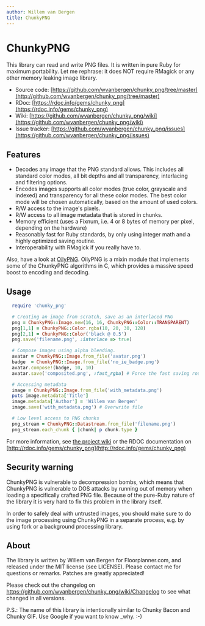 ```yaml
---
author: Willem van Bergen
title: ChunkyPNG
---
```


# ChunkyPNG

This library can read and write PNG files. It is written in pure Ruby for
maximum portability. Let me rephrase: it does NOT require RMagick or any other
memory leaking image library.

- Source code: [https://github.com/wvanbergen/chunky_png/tree/master](http://github.com/wvanbergen/chunky_png/tree/master)
- RDoc: [https://rdoc.info/gems/chunky_png](https://rdoc.info/gems/chunky_png)
- Wiki: [https://github.com/wvanbergen/chunky_png/wiki](https://github.com/wvanbergen/chunky_png/wiki)
- Issue tracker: [https://github.com/wvanbergen/chunky_png/issues](https://github.com/wvanbergen/chunky_png/issues)

## Features

- Decodes any image that the PNG standard allows. This includes all standard
  color modes, all bit depths and all transparency, interlacing and filtering options.
- Encodes images supports all color modes (true color, grayscale and indexed)
  and transparency for all these color modes. The best color mode will be
  chosen automatically, based on the amount of used colors.
- R/W access to the image's pixels.
- R/W access to all image metadata that is stored in chunks.
- Memory efficient (uses a Fixnum, i.e. 4 or 8 bytes of memory per pixel, depending
  on the hardware)
- Reasonably fast for Ruby standards, by only using integer math and a highly
  optimized saving routine.
- Interoperability with RMagick if you really have to.

Also, have a look at [OilyPNG](http://github.com/wvanbergen/oily_png). OilyPNG is a
mixin module that implements some of the ChunkyPNG algorithms in C, which
provides a massive speed boost to encoding and decoding.

## Usage

``` ruby
  require 'chunky_png'

  # Creating an image from scratch, save as an interlaced PNG
  png = ChunkyPNG::Image.new(16, 16, ChunkyPNG::Color::TRANSPARENT)
  png[1,1] = ChunkyPNG::Color.rgba(10, 20, 30, 128)
  png[2,1] = ChunkyPNG::Color('black @ 0.5')
  png.save('filename.png', :interlace => true)

  # Compose images using alpha blending.
  avatar = ChunkyPNG::Image.from_file('avatar.png')
  badge  = ChunkyPNG::Image.from_file('no_ie_badge.png')
  avatar.compose!(badge, 10, 10)
  avatar.save('composited.png', :fast_rgba) # Force the fast saving routine.

  # Accessing metadata
  image = ChunkyPNG::Image.from_file('with_metadata.png')
  puts image.metadata['Title']
  image.metadata['Author'] = 'Willem van Bergen'
  image.save('with_metadata.png') # Overwrite file

  # Low level access to PNG chunks
  png_stream = ChunkyPNG::Datastream.from_file('filename.png')
  png_stream.each_chunk { |chunk| p chunk.type }
```

For more information, see [the project wiki](http://github.com/wvanbergen/chunky_png/wiki)
or the RDOC documentation on [http://rdoc.info/gems/chunky_png](http://rdoc.info/gems/chunky_png)

## Security warning

ChunkyPNG is vulnerable to decompression bombs, which means that ChunkyPNG is vulnerable to
DOS attacks by running out of memory when loading a specifically crafted PNG file. Because
of the pure-Ruby nature of the library it is very hard to fix this problem in the library
itself.

In order to safely deal with untrusted images, you should make sure to do the image
processing using ChunkyPNG in a separate process, e.g. by using fork or a background
processing library.

## About

The library is written by Willem van Bergen for Floorplanner.com, and released
under the MIT license (see LICENSE). Please contact me for questions or
remarks. Patches are greatly appreciated!

Please check out the changelog on https://github.com/wvanbergen/chunky_png/wiki/Changelog
to see what changed in all versions.

P.S.: The name of this library is intentionally similar to Chunky Bacon and
Chunky GIF. Use Google if you want to know _why. :-)
